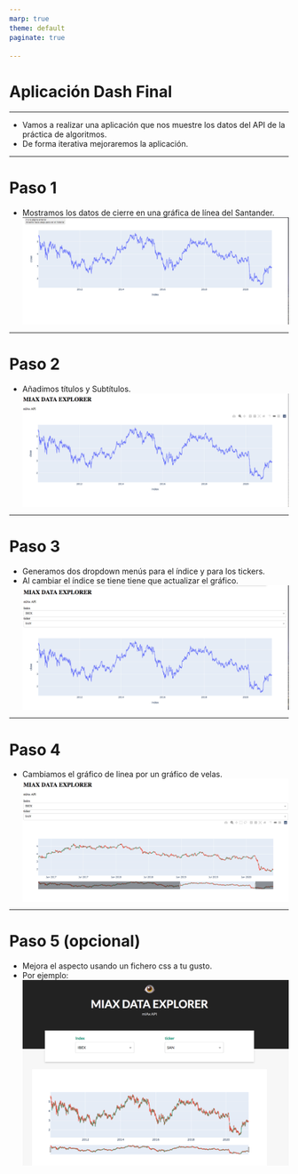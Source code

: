 ```yaml
---
marp: true
theme: default
paginate: true

---
```


# Aplicación Dash Final

<style>
img[alt~="center"] {
  display: block;
  margin: 0 auto;
}
</style>

---

- Vamos a realizar una aplicación que nos muestre los datos del API de la práctica de algoritmos.
- De forma iterativa mejoraremos la aplicación.

---
# Paso 1
- Mostramos los datos de cierre en una gráfica de línea del Santander.
![Alt center](imgs/paso_1.png)

---
# Paso 2
- Añadimos títulos y Subtítulos.
![Alt center](imgs/paso_2.png)

---
# Paso 3
- Generamos dos dropdown menús para el índice y para los tickers.
- Al cambiar el índice se tiene tiene que actualizar el gráfico.
![height:400px center](imgs/paso_3.png)

---
# Paso 4
- Cambiamos el gráfico de linea por un gráfico de velas.
![height:400px center](imgs/paso_4.png)

---
# Paso 5 (opcional)
- Mejora  el aspecto usando un fichero css a tu gusto.
- Por ejemplo:
![height:400px center](imgs/paso_5.png)
